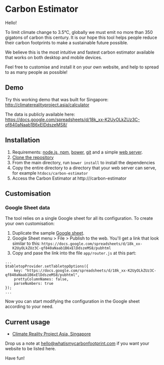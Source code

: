 # Carbon Estimator

Hello!

To limit climate change to 3.5℃, globally we must emit no more than 350 gigatons of carbon this century. It is our hope this tool helps people reduce their carbon footprints to make a sustainable future possible.

We believe this is the most intuitive and fastest carbon estimator available that works on both desktop and mobile devices.

Feel free to customise and install it on your own website, and help to spread to as many people as possible!  

## Demo

Try this working demo that was built for Singapore: http://climaterealityproject.asia/calculator

The data is publicly available here: https://docs.google.com/spreadsheets/d/18k_xx-K2UyOLkZUz3C-qf840aNaab1B6xElDdszeMS8/

## Installation

1. Requirements: [node.js, npm](http://nodejs.org/), [bower](http://bower.io/), [git](http://git-scm.org/) and a simple [web server](http://www.apachefriends.org).
1. [Clone the repository](https://help.github.com/articles/cloning-a-repository/)
1. From the main directory, run `bower install` to install the dependencies
1. Copy the entire directory to a directory that your web server can serve, for example `htdocs/carbon-estimator`
1. Access the Carbon Estimator at http://<your domain>/carbon-estimator

## Customisation

### Google Sheet data

The tool relies on a single Google sheet for all its configuration. To create your own customisation:

1. Duplicate the sample [Google sheet](https://docs.google.com/spreadsheets/d/18k_xx-K2UyOLkZUz3C-qf840aNaab1B6xElDdszeMS8/).
1. Google Sheet menu > File > Publish to the web. You'll get a link that look similar to this: `https://docs.google.com/spreadsheets/d/18k_xx-K2UyOLkZUz3C-qf840aNaab1B6xElDdszeMS8/pubhtml`
1. Copy and pase the link into the file `app/router.js` at this part:
```
...
$tabletopProvider.setTabletopOptions({
    key: "https://docs.google.com/spreadsheets/d/18k_xx-K2UyOLkZUz3C-qf840aNaab1B6xElDdszeMS8/pubhtml",
    prettyColumnNames: false,
    parseNumbers: true
});
...
```

Now you can start modifying the configuration in the Google sheet according to your need.

## Current usage

* [Climate Reality Project Asia, Singapore](http://climaterealityproject.asia/)

Drop us a note at hello@whatismycarbonfootprint.com if you want your website to be listed here.

Have fun!
